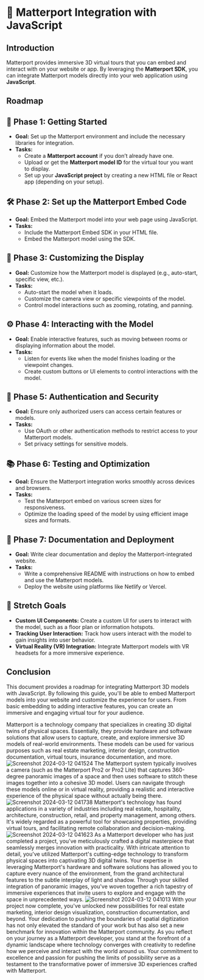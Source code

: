 <!DOCTYPE html>
<html lang="en">
<head>
    <meta charset="UTF-8">
    <meta name="viewport" content="width=device-width, initial-scale=1.0">
</head>
<body>
    <h1>🚗 Matterport Integration with JavaScript</h1>
    <h2>Introduction</h2>
    <p>
        Matterport provides immersive 3D virtual tours that you can embed and interact with on your website or app. 
        By leveraging the <strong>Matterport SDK</strong>, you can integrate Matterport models directly into your web application using <strong>JavaScript</strong>.
    </p>
    <h2>Roadmap</h2>
    <h2>🚀 Phase 1: Getting Started</h2>
    <ul>
        <li><strong>Goal:</strong> Set up the Matterport environment and include the necessary libraries for integration.</li>
        <li><strong>Tasks:</strong>
            <ul>
                <li>Create a <strong>Matterport account</strong> if you don’t already have one.</li>
                <li>Upload or get the <strong>Matterport model ID</strong> for the virtual tour you want to display.</li>
                <li>Set up your <strong>JavaScript project</strong> by creating a new HTML file or React app (depending on your setup).</li>
            </ul>
        </li>
    </ul>
    <h2>🛠️ Phase 2: Set up the Matterport Embed Code</h2>
    <ul>
        <li><strong>Goal:</strong> Embed the Matterport model into your web page using JavaScript.</li>
        <li><strong>Tasks:</strong>
            <ul>
                <li>Include the Matterport Embed SDK in your HTML file.</li>
                <li>Embed the Matterport model using the SDK.</li>
            </ul>
        </li>
    </ul>
    <h2>🎨 Phase 3: Customizing the Display</h2>
    <ul>
        <li><strong>Goal:</strong> Customize how the Matterport model is displayed (e.g., auto-start, specific view, etc.).</li>
        <li><strong>Tasks:</strong>
            <ul>
                <li>Auto-start the model when it loads.</li>
                <li>Customize the camera view or specific viewpoints of the model.</li>
                <li>Control model interactions such as zooming, rotating, and panning.</li>
            </ul>
        </li>
    </ul>
    <h2>⚙️ Phase 4: Interacting with the Model</h2>
    <ul>
        <li><strong>Goal:</strong> Enable interactive features, such as moving between rooms or displaying information about the model.</li>
        <li><strong>Tasks:</strong>
            <ul>
                <li>Listen for events like when the model finishes loading or the viewpoint changes.</li>
                <li>Create custom buttons or UI elements to control interactions with the model.</li>
            </ul>
        </li>
    </ul>
    <h2>🔐 Phase 5: Authentication and Security</h2>
    <ul>
        <li><strong>Goal:</strong> Ensure only authorized users can access certain features or models.</li>
        <li><strong>Tasks:</strong>
            <ul>
                <li>Use OAuth or other authentication methods to restrict access to your Matterport models.</li>
                <li>Set privacy settings for sensitive models.</li>
            </ul>
        </li>
    </ul>
    <h2>📚 Phase 6: Testing and Optimization</h2>
    <ul>
        <li><strong>Goal:</strong> Ensure the Matterport integration works smoothly across devices and browsers.</li>
        <li><strong>Tasks:</strong>
            <ul>
                <li>Test the Matterport embed on various screen sizes for responsiveness.</li>
                <li>Optimize the loading speed of the model by using efficient image sizes and formats.</li>
            </ul>
        </li>
    </ul>
    <h2>📝 Phase 7: Documentation and Deployment</h2>
    <ul>
        <li><strong>Goal:</strong> Write clear documentation and deploy the Matterport-integrated website.</li>
        <li><strong>Tasks:</strong>
            <ul>
                <li>Write a comprehensive README with instructions on how to embed and use the Matterport models.</li>
                <li>Deploy the website using platforms like Netlify or Vercel.</li>
            </ul>
        </li>
    </ul>
    <h2>🎯 Stretch Goals</h2>
    <ul>
        <li><strong>Custom UI Components:</strong> Create a custom UI for users to interact with the model, such as a floor plan or information hotspots.</li>
        <li><strong>Tracking User Interaction:</strong> Track how users interact with the model to gain insights into user behavior.</li>
        <li><strong>Virtual Reality (VR) Integration:</strong> Integrate Matterport models with VR headsets for a more immersive experience.</li>
    </ul>
    <h2>Conclusion</h2>
    <p>
        This document provides a roadmap for integrating Matterport 3D models with JavaScript. 
        By following this guide, you'll be able to embed Matterport models into your website and customize the experience for users. 
        From basic embedding to adding interactive features, you can create an immersive and engaging virtual tour for your audience.
    </p>
</body>
</html>


Matterport is a technology company that specializes in creating 3D digital twins of physical spaces. Essentially, they provide hardware and software solutions that allow users to capture, create, and explore immersive 3D models of real-world environments. These models can be used for various purposes such as real estate marketing, interior design, construction documentation, virtual tours, insurance documentation, and more.
![Screenshot 2024-03-12 041524](https://github.com/noodkhan/MatterPort.io/assets/92358053/9bc3c43b-504a-4a49-9f43-9deef6bc27d3)
The Matterport system typically involves a camera (such as the Matterport Pro2 or Pro2 Lite) that captures 360-degree panoramic images of a space and then uses software to stitch these images together into a cohesive 3D model. Users can navigate through these models online or in virtual reality, providing a realistic and interactive experience of the physical space without actually being there.
![Screenshot 2024-03-12 041738](https://github.com/noodkhan/MatterPort.io/assets/92358053/32131306-9709-4f5f-ae7c-30316b4c3367)
Matterport's technology has found applications in a variety of industries including real estate, hospitality, architecture, construction, retail, and property management, among others. It's widely regarded as a powerful tool for showcasing properties, providing virtual tours, and facilitating remote collaboration and decision-making.
![Screenshot 2024-03-12 041623](https://github.com/noodkhan/MatterPort.io/assets/92358053/0af279d9-66ba-43bf-800a-eaaa210ac238)
As a Matterport developer who has just completed a project, you've meticulously crafted a digital masterpiece that seamlessly merges innovation with practicality. With intricate attention to detail, you've utilized Matterport's cutting-edge technology to transform physical spaces into captivating 3D digital twins.
Your expertise in leveraging Matterport's hardware and software solutions has allowed you to capture every nuance of the environment, from the grand architectural features to the subtle interplay of light and shadow. Through your skilled integration of panoramic images, you've woven together a rich tapestry of immersive experiences that invite users to explore and engage with the space in unprecedented ways.
![Screenshot 2024-03-12 041013](https://github.com/noodkhan/MatterPort.io/assets/92358053/387bcd17-293e-496f-ae88-65545dd3a8f1)
With your project now complete, you've unlocked new possibilities for real estate marketing, interior design visualization, construction documentation, and beyond. Your dedication to pushing the boundaries of spatial digitization has not only elevated the standard of your work but has also set a new benchmark for innovation within the Matterport community.
As you reflect on your journey as a Matterport developer, you stand at the forefront of a dynamic landscape where technology converges with creativity to redefine how we perceive and interact with the world around us. Your commitment to excellence and passion for pushing the limits of possibility serve as a testament to the transformative power of immersive 3D experiences crafted with Matterport.

